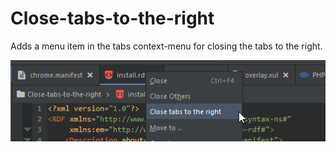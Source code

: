 # Close-tabs-to-the-right
Adds a menu item in the tabs context-menu for closing the tabs to the right.

![screenshot](screenshot.png)
